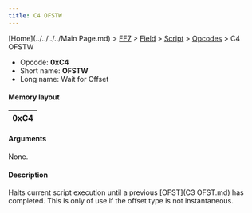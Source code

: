 ```yaml
---
title: C4 OFSTW
---
```


[Home](../../../../Main Page.md) > [FF7](../../../../FF7.md) > [Field](../../../Field.md) > [Script](../../Script.md) > [Opcodes](../Opcodes.md) > C4 OFSTW

-   Opcode: **0xC4**
-   Short name: **OFSTW**
-   Long name: Wait for Offset

#### Memory layout

| 0xC4 |
|------|

#### Arguments

None.

#### Description

Halts current script execution until a previous [OFST](C3 OFST.md) has completed. This is only of use if the offset type is not instantaneous.
